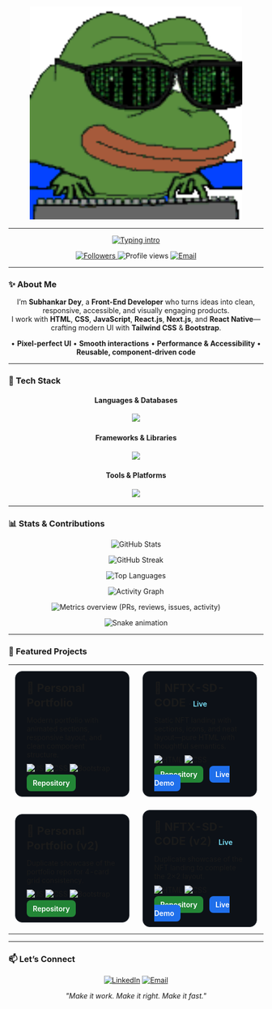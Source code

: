<!-- Banner -->
<p align="center">
  <img src="assets/banner.gif" alt="Banner" width="420">
</p>

---

<!-- Typing intro -->
<p align="center">
  <a href="https://readme-typing-svg.demolab.com?font=Fira+Code&pause=1200&center=true&vCenter=true&width=1080&lines=Hi+I+am+Subhankar+Dey;Front-End+Developer;HTML+|+CSS+|+Boostrap+|+Tailwind;JavaScript+|+React+JS;">
    <img src="https://readme-typing-svg.demolab.com?font=Fira+Code&pause=1200&center=true&vCenter=true&width=1080&lines=Hi+I+am+Subhankar+Dey;Front-End+Developer;HTML+|+CSS+|+Boostrap+|+Tailwind;JavaScript+|+React+JS;" alt="Typing intro">
  </a>
</p>

<!-- Badges / counters -->
<p align="center">
  <a href="https://github.com/sdey1122?tab=followers">
    <img src="https://img.shields.io/github/followers/sdey1122?label=Followers&style=for-the-badge" alt="Followers">
  </a>
  <img src="https://komarev.com/ghpvc/?username=sdey1122&style=for-the-badge&color=0A66C2" alt="Profile views">
  <a href="mailto:subhankardey1122@gmail.com">
    <img src="https://img.shields.io/badge/Contact-Email-EA4335?style=for-the-badge&logo=gmail&logoColor=white" alt="Email">
  </a>
</p>

---

### ✨ About Me
<p align="center">
I’m <b>Subhankar Dey</b>, a <b>Front-End Developer</b> who turns ideas into clean, responsive, accessible, and visually engaging products.<br/>
I work with <b>HTML</b>, <b>CSS</b>, <b>JavaScript</b>, <b>React.js</b>, <b>Next.js</b>, and <b>React Native</b>—crafting modern UI with <b>Tailwind CSS</b> &amp; <b>Bootstrap</b>.
</p>

<p align="center">
• <b>Pixel-perfect UI</b> • <b>Smooth interactions</b> • <b>Performance & Accessibility</b> • <b>Reusable, component-driven code</b>
</p>

---

### 🧰 Tech Stack

<h4 align="center">Languages & Databases</h4>
<p align="center">
  <img src="https://skillicons.dev/icons?i=html,css,js,ts,mongodb&perline=10" />
</p>

<h4 align="center">Frameworks & Libraries</h4>
<p align="center">
  <img src="https://skillicons.dev/icons?i=react,nextjs,redux,tailwind,bootstrap,materialui,styledcomponents&perline=10" />
</p>

<h4 align="center">Tools & Platforms</h4>
<p align="center">
  <img src="https://skillicons.dev/icons?i=git,github,vscode,figma,linux&perline=10" />
</p>

---

### 📊 Stats & Contributions

<p align="center">
  <picture>
    <source srcset="https://github-readme-stats.vercel.app/api?username=sdey1122&show_icons=true&hide_border=true&rank_icon=github&theme=github_dark">
    <img src="https://github-readme-stats.vercel.app/api?username=sdey1122&show_icons=true&hide_border=true&rank_icon=github" alt="GitHub Stats">
  </picture>
</p>

<p align="center">
  <picture>
    <source srcset="https://streak-stats.demolab.com?user=sdey1122&hide_border=true&theme=dark">
    <img src="https://streak-stats.demolab.com?user=sdey1122&hide_border=true" alt="GitHub Streak">
  </picture>
</p>

<p align="center">
  <picture>
    <source srcset="https://github-readme-stats.vercel.app/api/top-langs/?username=sdey1122&layout=compact&hide_border=true&theme=github_dark">
    <img src="https://github-readme-stats.vercel.app/api/top-langs/?username=sdey1122&layout=compact&hide_border=true" alt="Top Languages">
  </picture>
</p>

<!-- Activity graph -->
<p align="center">
  <img src="https://github-readme-activity-graph.vercel.app/graph?username=sdey1122&hide_border=true&radius=8&bg_color=0d1117&color=58a6ff&line=58a6ff&point=1f6feb" alt="Activity Graph">
</p>

<!-- Metrics & Snake -->
<p align="center">
  <img src="https://raw.githubusercontent.com/sdey1122/sdey1122/metrics/metrics.svg" alt="Metrics overview (PRs, reviews, issues, activity)">
</p>
<p align="center">
  <img src="https://raw.githubusercontent.com/sdey1122/sdey1122/output/github-contribution-grid-snake-dark.svg" alt="Snake animation">
</p>

---

### 🌟 Featured Projects

<!-- Redesigned: 2×2 card grid with compact badges and clear CTAs -->
<div align="center">

<table>
  <tr>
    <!-- CARD 1 -->
    <td width="48%" align="center">
      <div style="background:#0d1117;border:1px solid #30363d;border-radius:14px;padding:18px 22px;margin:10px 6px;text-align:left;max-width:680px;">
        <h3 style="margin:0 0 12px;font-size:22px;line-height:1.3;">
          <span>🧭 Personal Portfolio</span>
        </h3>
        <p style="margin:0 0 10px;">
          Modern portfolio with animated sections, responsive layout, and clean component structure.
        </p>
        <p style="margin:0 10px 12px 0;">
          <img alt="JS" src="https://img.shields.io/badge/JavaScript-ffd54a?logo=javascript&logoColor=000&labelColor=1f2328&style=flat-square">
          <img alt="CSS" src="https://img.shields.io/badge/CSS-1572B6?logo=css3&logoColor=white&labelColor=1f2328&style=flat-square">
          <img alt="Bootstrap" src="https://img.shields.io/badge/Bootstrap-7952B3?logo=bootstrap&logoColor=white&labelColor=1f2328&style=flat-square">
        </p>
        <p style="margin:0;">
          <a href="https://github.com/sdey1122/Subhankar-Dey-Personal-Portfolio-Website" style="background:#238636;color:#fff;padding:8px 12px;border-radius:8px;text-decoration:none;font-weight:600;">Repository</a>
        </p>
      </div>
    </td>
    <!-- CARD 2 -->
    <td width="48%" align="center">
      <div style="background:#0d1117;border:1px solid #30363d;border-radius:14px;padding:18px 22px;margin:10px 6px;text-align:left;max-width:680px;">
        <h3 style="margin:0 0 12px;font-size:22px;line-height:1.3;">
          <span>🧩 NFTX-SD-CODE</span>
          <span style="font-size:14px;font-weight:600;"> · <a href="https://sdey1122.github.io/NFTX-SD-CODE/" style="color:#7ee7ff;text-decoration:none;">Live</a></span>
        </h3>
        <p style="margin:0 0 10px;">
          Static NFT landing with sections, icons, and neat layout—pure HTML with thoughtful semantics.
        </p>
        <p style="margin:0 10px 12px 0;">
          <img alt="HTML" src="https://img.shields.io/badge/HTML-E34F26?logo=html5&logoColor=white&labelColor=1f2328&style=flat-square">
          <img alt="CSS" src="https://img.shields.io/badge/CSS-1572B6?logo=css3&logoColor=white&labelColor=1f2328&style=flat-square">
        </p>
        <p style="margin:0;">
          <a href="https://github.com/sdey1122/NFTX-SD-CODE" style="background:#238636;color:#fff;padding:8px 12px;border-radius:8px;text-decoration:none;font-weight:600;">Repository</a>
          <a href="https://sdey1122.github.io/NFTX-SD-CODE/" style="margin-left:8px;background:#1f6feb;color:#fff;padding:8px 12px;border-radius:8px;text-decoration:none;font-weight:600;">Live Demo</a>
        </p>
      </div>
    </td>
  </tr>
  <tr>
    <!-- CARD 3 (Duplicate of CARD 1 as requested) -->
    <td width="48%" align="center">
      <div style="background:#0d1117;border:1px solid #30363d;border-radius:14px;padding:18px 22px;margin:10px 6px;text-align:left;max-width:680px;">
        <h3 style="margin:0 0 12px;font-size:22px;line-height:1.3;">
          <span>🧭 Personal Portfolio (v2)</span>
        </h3>
        <p style="margin:0 0 10px;">
          Duplicate showcase of the portfolio repo for 4-card grid consistency.
        </p>
        <p style="margin:0 10px 12px 0;">
          <img alt="JS" src="https://img.shields.io/badge/JavaScript-ffd54a?logo=javascript&logoColor=000&labelColor=1f2328&style=flat-square">
          <img alt="CSS" src="https://img.shields.io/badge/CSS-1572B6?logo=css3&logoColor=white&labelColor=1f2328&style=flat-square">
          <img alt="Bootstrap" src="https://img.shields.io/badge/Bootstrap-7952B3?logo=bootstrap&logoColor=white&labelColor=1f2328&style=flat-square">
        </p>
        <p style="margin:0;">
          <a href="https://github.com/sdey1122/Subhankar-Dey-Personal-Portfolio-Website" style="background:#238636;color:#fff;padding:8px 12px;border-radius:8px;text-decoration:none;font-weight:600;">Repository</a>
        </p>
      </div>
    </td>
    <!-- CARD 4 (Duplicate of CARD 2 as requested) -->
    <td width="48%" align="center">
      <div style="background:#0d1117;border:1px solid #30363d;border-radius:14px;padding:18px 22px;margin:10px 6px;text-align:left;max-width:680px;">
        <h3 style="margin:0 0 12px;font-size:22px;line-height:1.3;">
          <span>🧩 NFTX-SD-CODE (v2)</span>
          <span style="font-size:14px;font-weight:600;"> · <a href="https://sdey1122.github.io/NFTX-SD-CODE/" style="color:#7ee7ff;text-decoration:none;">Live</a></span>
        </h3>
        <p style="margin:0 0 10px;">
          Duplicate showcase of the NFT landing to complete the 2×2 layout.
        </p>
        <p style="margin:0 10px 12px 0;">
          <img alt="HTML" src="https://img.shields.io/badge/HTML-E34F26?logo=html5&logoColor=white&labelColor=1f2328&style=flat-square">
          <img alt="CSS" src="https://img.shields.io/badge/CSS-1572B6?logo=css3&logoColor=white&labelColor=1f2328&style=flat-square">
        </p>
        <p style="margin:0;">
          <a href="https://github.com/sdey1122/NFTX-SD-CODE" style="background:#238636;color:#fff;padding:8px 12px;border-radius:8px;text-decoration:none;font-weight:600;">Repository</a>
          <a href="https://sdey1122.github.io/NFTX-SD-CODE/" style="margin-left:8px;background:#1f6feb;color:#fff;padding:8px 12px;border-radius:8px;text-decoration:none;font-weight:600;">Live Demo</a>
        </p>
      </div>
    </td>
  </tr>
</table>

</div>

---

### 📫 Let’s Connect
<p align="center">
  <a href="https://www.linkedin.com/in/subhankar-dey-154051189/"><img src="https://img.shields.io/badge/LinkedIn-0A66C2?style=for-the-badge&logo=linkedin&logoColor=white" alt="LinkedIn"></a>
  <a href="mailto:subhankardey1122@gmail.com"><img src="https://img.shields.io/badge/Email-EA4335?style=for-the-badge&logo=gmail&logoColor=white" alt="Email"></a>
</p>

<p align="center"><i>"Make it work. Make it right. Make it fast."</i></p>
